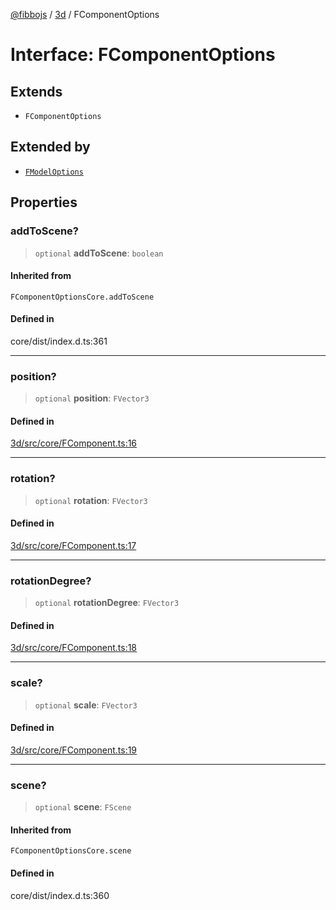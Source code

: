[@fibbojs](/api/index) / [3d](/api/3d) / FComponentOptions

# Interface: FComponentOptions

## Extends

- `FComponentOptions`

## Extended by

- [`FModelOptions`](FModelOptions.md)

## Properties

### addToScene?

> `optional` **addToScene**: `boolean`

#### Inherited from

`FComponentOptionsCore.addToScene`

#### Defined in

core/dist/index.d.ts:361

***

### position?

> `optional` **position**: `FVector3`

#### Defined in

[3d/src/core/FComponent.ts:16](https://github.com/fibbojs/fibbo/blob/a8d7b4720cdb2648ddcb2159cdc3e3671c6aee98/packages/3d/src/core/FComponent.ts#L16)

***

### rotation?

> `optional` **rotation**: `FVector3`

#### Defined in

[3d/src/core/FComponent.ts:17](https://github.com/fibbojs/fibbo/blob/a8d7b4720cdb2648ddcb2159cdc3e3671c6aee98/packages/3d/src/core/FComponent.ts#L17)

***

### rotationDegree?

> `optional` **rotationDegree**: `FVector3`

#### Defined in

[3d/src/core/FComponent.ts:18](https://github.com/fibbojs/fibbo/blob/a8d7b4720cdb2648ddcb2159cdc3e3671c6aee98/packages/3d/src/core/FComponent.ts#L18)

***

### scale?

> `optional` **scale**: `FVector3`

#### Defined in

[3d/src/core/FComponent.ts:19](https://github.com/fibbojs/fibbo/blob/a8d7b4720cdb2648ddcb2159cdc3e3671c6aee98/packages/3d/src/core/FComponent.ts#L19)

***

### scene?

> `optional` **scene**: `FScene`

#### Inherited from

`FComponentOptionsCore.scene`

#### Defined in

core/dist/index.d.ts:360

